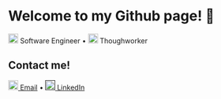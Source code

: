 # Welcome to my Github page! 👋
<img src="https://user-images.githubusercontent.com/37982680/209422838-69aa840b-de4f-4165-9c75-684f673a7cf5.png" width="20" height="20"> Software Engineer • 
<img src="https://user-images.githubusercontent.com/37982680/209422576-20486d6f-8141-41e6-bd66-770848c9bc88.png" alt="1625041348494" width="20" height="20"> Thoughworker

## Contact me! 
<a href="mailto:hello@seanaxn.com"><img src="https://user-images.githubusercontent.com/37982680/209423156-3fb43be1-88f2-4576-806a-4b607150edde.png" width="20" height="20"> Email</a> • 
<a href=""><img src="https://user-images.githubusercontent.com/37982680/209423051-0284df70-01b2-432d-9414-5cfeda685a72.png" alt="1625041348494" width="20" height="20"> LinkedIn</a>

<!--
**seanaxn1135/seanaxn1135** is a ✨ _special_ ✨ repository because its `README.md` (this file) appears on your GitHub profile.

Here are some ideas to get you started:

- 🔭 I’m currently working on ...
- 🌱 I’m currently learning ...
- 👯 I’m looking to collaborate on ...
- 🤔 I’m looking for help with ...
- 💬 Ask me about ...
- 📫 How to reach me: ...
- 😄 Pronouns: ...
- ⚡ Fun fact: ...
-->
